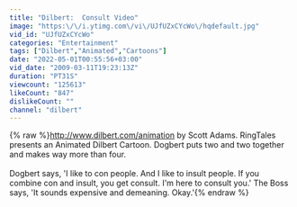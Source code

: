 ```yaml
---
title: "Dilbert:  Consult Video"
image: "https:\/\/i.ytimg.com\/vi\/UJfUZxCYcWo\/hqdefault.jpg"
vid_id: "UJfUZxCYcWo"
categories: "Entertainment"
tags: ["Dilbert","Animated","Cartoons"]
date: "2022-05-01T00:55:56+03:00"
vid_date: "2009-03-11T19:23:13Z"
duration: "PT31S"
viewcount: "125613"
likeCount: "847"
dislikeCount: ""
channel: "dilbert"
---
```

{% raw %}<a rel="nofollow" target="blank" href="http://www.dilbert.com/animation">http://www.dilbert.com/animation</a> by Scott Adams.  RingTales presents an Animated Dilbert Cartoon.   Dogbert puts two and two together and makes way more than four.<br /><br />Dogbert says, 'I like to con people. And I like to insult people. If you combine con and insult, you get consult. I'm here to consult you.' The Boss says, 'It sounds expensive and demeaning. Okay.'{% endraw %}
